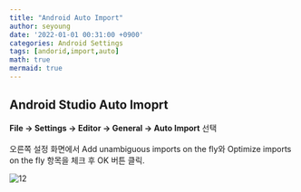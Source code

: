```yaml
---
title: "Android Auto Import"
author: seyoung
date: '2022-01-01 00:31:00 +0900'
categories: Android Settings
tags: [andorid,import,auto]
math: true
mermaid: true
---
```

## Android Studio Auto Imoprt 
**File -> Settings -> Editor -> General -> Auto Import** 선택 <br><br>
오른쪽 설정 화면에서 Add unambiguous imports on the fly와 Optimize imports on the fly 항목을 체크 후 OK 버튼 클릭.

![12](https://user-images.githubusercontent.com/54762273/147830911-bdcc6bd9-0197-47c7-8c7e-bde75f0f7db9.jpg)


